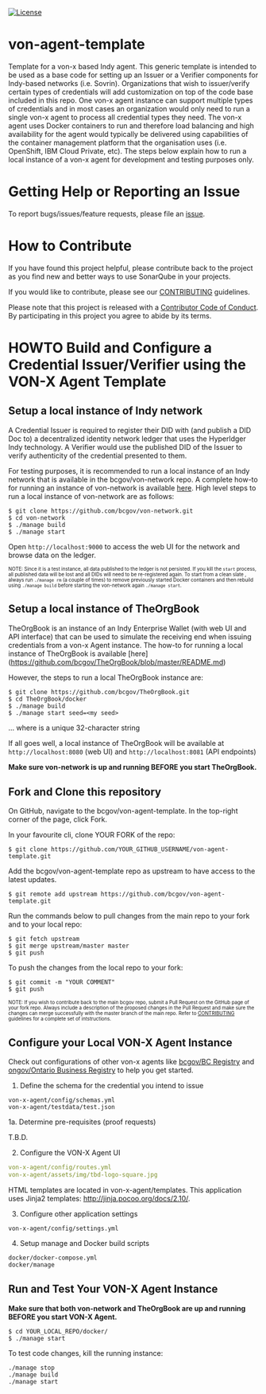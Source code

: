 [![License](https://img.shields.io/badge/License-Apache%202.0-blue.svg)](LICENSE)

# von-agent-template
Template for a von-x based Indy agent. This generic template is intended to be used as a base code for setting up an Issuer or a Verifier components for Indy-based networks (i.e. Sovrin). Organizations that wish to issuer/verify certain types of credentials will add customization on top of the code base included in this repo. One von-x agent instance can support multiple types of credentials and in most cases an organization would only need to run a single  von-x agent to process all credential types they need. The von-x agent uses Docker containers to run and therefore load balancing and high availability for the agent would typically be delivered using capabilities of the container management platform that the organisation uses (i.e. OpenShift, IBM Cloud Private, etc). The steps below explain how to run a local instance of a von-x agent for development and testing purposes only.

# Getting Help or Reporting an Issue
To report bugs/issues/feature requests, please file an [issue](../../issues).

# How to Contribute
If you have found this project helpful, please contribute back to the project as you find new and better ways to use SonarQube in your projects.

If you would like to contribute, please see our [CONTRIBUTING](./CONTRIBUTING.md) guidelines.

Please note that this project is released with a [Contributor Code of Conduct](./CODE_OF_CONDUCT.md). 
By participating in this project you agree to abide by its terms.

# HOWTO Build and Configure a Credential Issuer/Verifier using the VON-X Agent Template

## Setup a local instance of Indy network

A Credential Issuer is required to register their DID with (and publish a DID Doc to) a decentralized identity network ledger that uses the Hyperldger Indy technology. A Verifier would use the published DID of the Issuer to verify authenticity of the credential presented to them.

For testing purposes, it is recommended to run a local instance of an Indy network that is available in the bcgov/von-network repo. A complete how-to for running an instance of von-network is available [here](https://github.com/bcgov/von-network). High level steps to  run a local instance of von-network are as follows:

```
$ git clone https://github.com/bcgov/von-network.git
$ cd von-network
$ ./manage build
$ ./manage start
```

Open `http://localhost:9000` to access the web UI for the network and browse data on the ledger.

<sub><sup>NOTE: Since it is a test instance, all data published to the ledger is not persisted. If you kill the `start` process, all published data will be lost and all DIDs will need to be re-registered again. To start from a clean slate , always run `./manage rm` (a couple of times) to remove previously started Docker containers and then rebuild using `./manage build` before starting the von-network again `./manage start`.</sup></sub>

## Setup a local instance of TheOrgBook

TheOrgBook is an instance of an Indy Enterprise Wallet (with web UI and API interface) that can be used to simulate the receiving end when issuing credentials from a von-x Agent instance.  The how-to for running a local instance of TheOrgBook is available [here] (https://github.com/bcgov/TheOrgBook/blob/master/README.md)

However, the steps to run a local TheOrgBook instance are:

```
$ git clone https://github.com/bcgov/TheOrgBook.git
$ cd TheOrgBook/docker
$ ./manage build
$ ./manage start seed=<my seed>
```

... where <my seed> is a unique 32-character string

If all goes well, a local instance of TheOrgBook will be available at `http://localhost:8080` (web UI) and `http://localhost:8081` (API endpoints)

**Make sure von-network is up and running BEFORE you start TheOrgBook.**

## Fork and Clone this repository

On GitHub, navigate to the bcgov/von-agent-template. 
In the top-right corner of the page, click Fork.

In your favourite cli, clone YOUR FORK of the repo:

```
$ git clone https://github.com/YOUR_GITHUB_USERNAME/von-agent-template.git
```

Add the bcgov/von-agent-template repo as upstream to have access to the latest updates.

```
$ git remote add upstream https://github.com/bcgov/von-agent-template.git
```

Run the commands below to pull changes from the main repo to your fork and to your local repo:

```
$ git fetch upstream
$ git merge upstream/master master
$ git push
```

To push the changes from the local repo to your fork:

```$ git add .
$ git commit -m "YOUR COMMENT"
$ git push
```

<sub><sup>NOTE: If you wish to contribute back to the main bcgov repo, submit a Pull Request on the GitHub page of your fork repo. Always include a description of the proposed changes in the Pull Request and make sure the changes can merge successfully with the master branch of the main repo. Refer to [CONTRIBUTING](./CONTRIBUTING.md) guidelines for a complete set of intstructions.</sup></sub>


## Configure your Local VON-X Agent Instance

Check out configurations of other von-x agents like [bcgov/BC Registry](https://github.com/bcgov/von-bc-registries-agent/tree/master/bcreg-x/config) and [ongov/Ontario Business Registry](https://github.com/weiiv/onbis-x) to help you get started.

1. Define the schema for the credential you intend to issue

```
von-x-agent/config/schemas.yml
von-x-agent/testdata/test.json
```

1a. Determine pre-requisites (proof requests)

T.B.D.

2. Configure the VON-X Agent UI

```von-x-agent/config/services.yml
von-x-agent/config/routes.yml
von-x-agent/assets/img/tbd-logo-square.jpg
```

HTML templates are located in von-x-agent/templates.  This application uses Jinja2 templates: http://jinja.pocoo.org/docs/2.10/.

3. Configure other application settings

```
von-x-agent/config/settings.yml
```

4. Setup manage and Docker build scripts

```
docker/docker-compose.yml
docker/manage
```

## Run and Test Your VON-X Agent Instance

**Make sure that both von-network and TheOrgBook are up and running BEFORE you start VON-X Agent.**

```
$ cd YOUR_LOCAL_REPO/docker/
$ ./manage start
```

To test code changes, kill the running instance:

```
./manage stop
./manage build
./manage start
```
